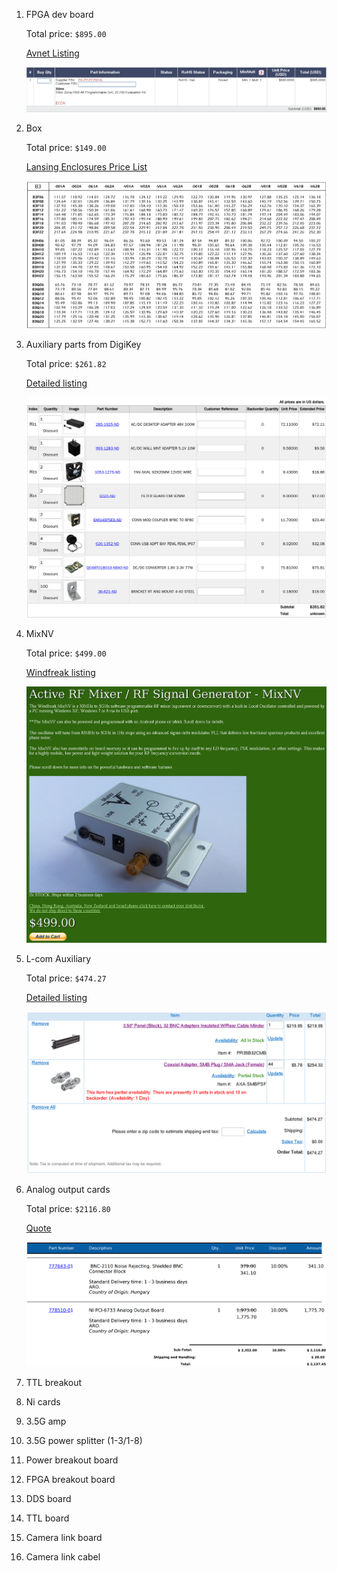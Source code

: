 1. FPGA dev board

    Total price: `$895.00`

    [Avnet Listing](http://avnetexpress.avnet.com/store/em/EMController/_/A-5004312321719?action=part&catalogId=500201&langId=-1&storeId=500201)

    ![Cart Screenshot](ZC702_dev.png)

2. Box

    Total price: `$149.00`

    [Lansing Enclosures Price List](http://www.lansing-enclosures.com/main/media/graybox_prices.pdf)

    ![Price Screenshot](B3F10-062A.png)

3. Auxiliary parts from DigiKey

    Total price: `$261.82`

    [Detailed listing](aux-digikey.md)

    ![Shopping cart (Harvard pricing) screenshot](aux-digikey.png)

5. MixNV

    Total price: `$499.00`

    [Windfreak listing](https://www.windfreaktech.com/rf-mixer-downconverter-upconverter.html)

    ![Listing Screenshot](MixNV.png)

6. L-com Auxiliary

    Total price: `$474.27`

    [Detailed listing](aux-lcom.md)

    ![Shopping cart screenshot](aux-lcom.png)

7. Analog output cards

    Total price: `$2116.80`

    [Quote](ni.pdf)

    ![Quatation screenshot](ni.png)

7. TTL breakout
8. Ni cards
10. 3.5G amp
11. 3.5G power splitter (1-3/1-8)
15. Power breakout board
16. FPGA breakout board
17. DDS board
18. TTL board
19. Camera link board
20. Camera link cabel

